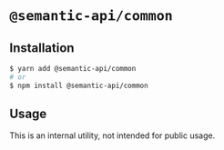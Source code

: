 # `@semantic-api/common`

## Installation

```sh
$ yarn add @semantic-api/common
# or
$ npm install @semantic-api/common
```

## Usage

This is an internal utility, not intended for public usage.
